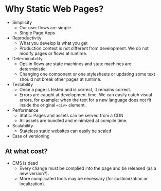 # Why Static Web Pages?

* Simplicity
  * Our user flows are simple
  * Single Page Apps
* Reproductivity
  * What you develop is what you get
  * Production context is not different from development. We do not modify pages or flows at runtime.
* Determinability
  * Opt-in flows are state machines and state machines are deterministic
  * Changing one component or one stylesheets or updating some text should not break other pages at runtime.
* Testability
  * Once a page is tested and is correct, it remains correct.
  * Errors are caught at development time. We can easily catch visual errors, for example: when the text for a new language does not fit inside the original `<div>` element. 
* Performance
  * Static: Pages and assets can be served from a CDN
  * All assets are bundled and minimized at compile time.
* Scalability
  * Stateless static websites can easily be scaled
* Ease of versioning

## At what cost?

* CMS is dead
  * Every change must be complied into the page and be released (as a new version?).
  * More complicated tools may be necessary (for customization or localization).